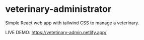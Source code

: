 # veterinary-administrator
Simple React web app with tailwind CSS to manage a veterinary.

LIVE DEMO: https://vetetinary-admin.netlify.app/
